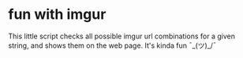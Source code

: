 ﻿fun with imgur
==============
This little script checks all possible imgur url combinations for a given string, and shows them on the web page. It's kinda fun ¯\_(ツ)_/¯